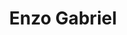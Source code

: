 ---
title: Enzo Gabriel
artigo: o
picture: /images/e/Enzogabriel2.jpg
background: /images/fundos/bolas.jpg
style: style-vermelho2
description: Nome composto, de origem ítalo-hebraico...
full-description: Dois nomes fortes, um deles de origem italiana, (Enzo), e o outro hebraico, (Gabriel), formam um dos nomes compostos masculinos mais bonitos. Juntos, significam "homem de Deus que é senhor do lar". Quem se chama Enzo Gabriel geralmente é corajoso, inteligente e muito decidido! 
---